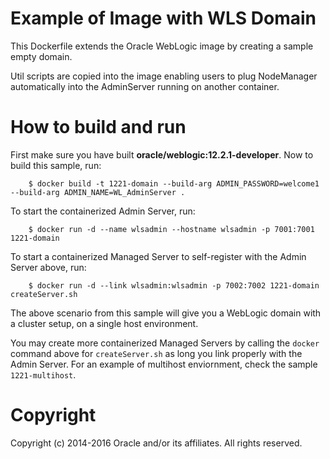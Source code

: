 Example of Image with WLS Domain
================================
This Dockerfile extends the Oracle WebLogic image by creating a sample empty domain.

Util scripts are copied into the image enabling users to plug NodeManager automatically into the AdminServer running on another container.

# How to build and run
First make sure you have built **oracle/weblogic:12.2.1-developer**. Now to build this sample, run:

        $ docker build -t 1221-domain --build-arg ADMIN_PASSWORD=welcome1 --build-arg ADMIN_NAME=WL_AdminServer .

To start the containerized Admin Server, run:

        $ docker run -d --name wlsadmin --hostname wlsadmin -p 7001:7001 1221-domain

To start a containerized Managed Server to self-register with the Admin Server above, run:

        $ docker run -d --link wlsadmin:wlsadmin -p 7002:7002 1221-domain createServer.sh

The above scenario from this sample will give you a WebLogic domain with a cluster setup, on a single host environment.

You may create more containerized Managed Servers by calling the `docker` command above for `createServer.sh` as long you link properly with the Admin Server. For an example of multihost enviornment, check the sample `1221-multihost`.

# Copyright
Copyright (c) 2014-2016 Oracle and/or its affiliates. All rights reserved.
